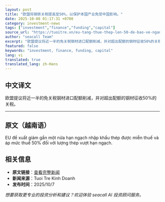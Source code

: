 ```yaml
---
layout: post
title: "欧盟将钢铁关税提高至50%，以保护本国产业免受中国影响。"
date: 2025-10-08 01:17:31 +0700
category: investment-news
tags: ["investment","finance","funding","capital"]
source_url: "https://tuoitre.vn/eu-tang-thue-thep-len-50-de-bao-ve-nganh-cong-nghiep-truoc-trung-quoc-20251007230414127.htm"
author: "seacall Team"
excerpt: "欧盟提议将近一半的免关税钢材进口配额削减，并对超出配额的钢材征收50%的关税。..."
featured: false
keywords: "investment, finance, funding, capital"
lang: vi
translated: true
translated_lang: zh-Hans
---
```


## 中文译文

欧盟提议将近一半的免关税钢材进口配额削减，并对超出配额的钢材征收50%的关税。

---

## 原文（越南语）

EU đề xuất giảm gần một nửa hạn ngạch nhập khẩu thép được miễn thuế và áp mức thuế 50% đối với lượng thép vượt hạn ngạch.

## 相关信息

- **原文链接**：[查看完整新闻](https://tuoitre.vn/eu-tang-thue-thep-len-50-de-bao-ve-nganh-cong-nghiep-truoc-trung-quoc-20251007230414127.htm)
- **新闻来源**：Tuoi Tre Kinh Doanh
- **发布时间**：2025/10/7

*想要获取更专业的投资分析和建议？欢迎体验 seacall AI 投资顾问服务。*